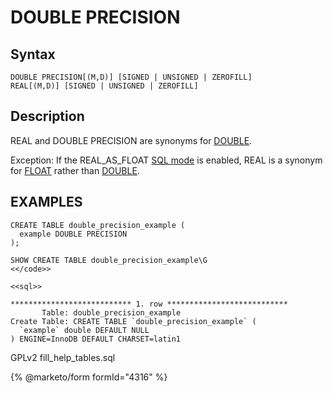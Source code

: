 
# DOUBLE PRECISION

## Syntax


```
DOUBLE PRECISION[(M,D)] [SIGNED | UNSIGNED | ZEROFILL]
REAL[(M,D)] [SIGNED | UNSIGNED | ZEROFILL]
```

## Description


REAL and DOUBLE PRECISION are synonyms for [DOUBLE](double.md).


Exception: If the REAL_AS_FLOAT [SQL mode](../../../server-management/variables-and-modes/sql-mode.md) is enabled, 
REAL is a synonym for [FLOAT](float.md) rather than 
[DOUBLE](double.md).


## EXAMPLES


```
CREATE TABLE double_precision_example (
  example DOUBLE PRECISION
);
```

```
SHOW CREATE TABLE double_precision_example\G
<</code>>

<<sql>>

*************************** 1. row ***************************
       Table: double_precision_example
Create Table: CREATE TABLE `double_precision_example` (
  `example` double DEFAULT NULL
) ENGINE=InnoDB DEFAULT CHARSET=latin1
```


GPLv2 fill_help_tables.sql


{% @marketo/form formId="4316" %}
